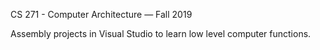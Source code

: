CS 271 - Computer Architecture — Fall 2019

Assembly projects in Visual Studio to learn low level computer functions.